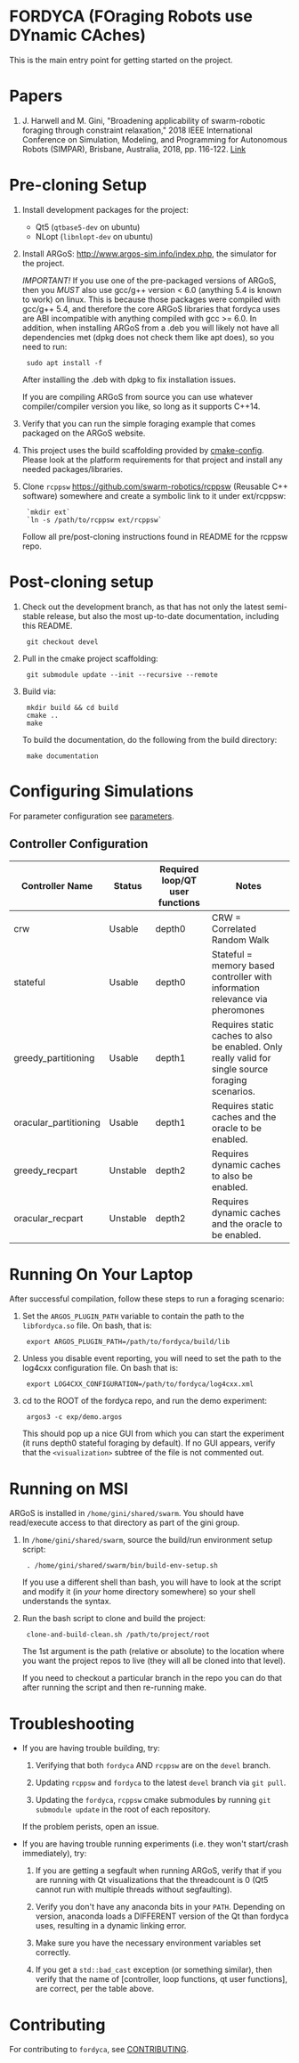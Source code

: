 # FORDYCA (FOraging Robots use DYnamic CAches)

This is the main entry point for getting started on the project.

# Papers

1. J. Harwell and M. Gini, "Broadening applicability of swarm-robotic foraging
   through constraint relaxation," 2018 IEEE International Conference on
   Simulation, Modeling, and Programming for Autonomous Robots (SIMPAR), Brisbane,
   Australia, 2018, pp. 116-122.
   [Link](http://ieeexplore.ieee.org/stamp/stamp.jsp?tp=&arnumber=8376280&isnumber=8376259)

# Pre-cloning Setup

1. Install development packages for the project:

   - Qt5 (`qtbase5-dev` on ubuntu)
   - NLopt (`libnlopt-dev` on ubuntu)

2. Install ARGoS: http://www.argos-sim.info/index.php, the simulator
   for the project.

   *IMPORTANT!* If you use one of the pre-packaged versions of ARGoS, then you
   _MUST_ also use gcc/g++ version < 6.0 (anything 5.4 is known to work) on
   linux. This is because those packages were compiled with gcc/g++ 5.4, and
   therefore the core ARGoS libraries that fordyca uses are ABI incompatible
   with anything compiled with gcc >= 6.0. In addition, when installing ARGoS
   from a .deb you will likely not have all dependencies met (dpkg does not
   check them like apt does), so you need to run:

        sudo apt install -f

   After installing the .deb with dpkg to fix installation issues.

   If you are compiling ARGoS from source you can use whatever compiler/compiler
   version you like, so long as it supports C++14.

3. Verify that you can run the simple foraging example that comes
   packaged on the ARGoS website.

4. This project uses the build scaffolding provided by
   [cmake-config](https://github.com/jharwell/cmake-config). Please
   look at the platform requirements for that project and install any
   needed packages/libraries.

5. Clone `rcppsw` https://github.com/swarm-robotics/rcppsw (Reusable
   C++ software) somewhere and create a symbolic link to it under ext/rcppsw:

        `mkdir ext`
        `ln -s /path/to/rcppsw ext/rcppsw`

   Follow all pre/post-cloning instructions found in README for the rcppsw repo.

# Post-cloning setup

1. Check out the development branch, as that has not only the latest semi-stable
   release, but also the most up-to-date documentation, including this README.

        git checkout devel

2. Pull in the cmake project scaffolding:

        git submodule update --init --recursive --remote

3. Build via:

        mkdir build && cd build
        cmake ..
        make

   To build the documentation, do the following from the build directory:

        make documentation

# Configuring Simulations

For parameter configuration see [parameters](https://github.com/swarm-robotics/fordyca/tree/devel/docs/parameters.md).

## Controller Configuration

| Controller Name        | Status   | Required loop/QT user functions | Notes                                                                                              |
|------------------------|----------|---------------------------------|----------------------------------------------------------------------------------------------------|
| crw                    | Usable   | depth0                          | CRW = Correlated Random Walk                                                                       |
| stateful               | Usable   | depth0                          | Stateful = memory based controller with information relevance via pheromones                       |
| greedy\_partitioning   | Usable   | depth1                          | Requires static caches to also be enabled. Only really valid for single source foraging scenarios. |
| oracular\_partitioning | Usable   | depth1                          | Requires static caches and the oracle to be enabled.                                               |
| greedy\_recpart        | Unstable | depth2                          | Requires dynamic caches to also be enabled.                                                        |
| oracular\_recpart      | Unstable | depth2                          | Requires dynamic caches and the oracle to be enabled.                                              |

# Running On Your Laptop

After successful compilation, follow these steps to run a foraging scenario:

1. Set the `ARGOS_PLUGIN_PATH` variable to contain the path to the
   `libfordyca.so` file. On bash, that is:

        export ARGOS_PLUGIN_PATH=/path/to/fordyca/build/lib

2. Unless you disable event reporting, you will need to set the path to the
   log4cxx configuration file. On bash that is:

        export LOG4CXX_CONFIGURATION=/path/to/fordyca/log4cxx.xml

3. cd to the ROOT of the fordyca repo, and run the demo experiment:

        argos3 -c exp/demo.argos

   This should pop up a nice GUI from which you can start the experiment (it
   runs depth0 stateful foraging by default). If no GUI appears, verify that the
   `<visualization>` subtree of the file is not commented out.

# Running on MSI

ARGoS is installed in `/home/gini/shared/swarm`. You should have read/execute
access to that directory as part of the gini group.

1. In `/home/gini/shared/swarm`, source the build/run environment setup
   script:

        . /home/gini/shared/swarm/bin/build-env-setup.sh

   If you use a different shell than bash, you will have to look at the script
   and modify it (in *your* home directory somewhere) so your shell understands
   the syntax.

2. Run the bash script to clone and build the project:

        clone-and-build-clean.sh /path/to/project/root

   The 1st argument is the path (relative or absolute) to the location where you
   want the project repos to live (they will all be cloned into that level).

   If you need to checkout a particular branch in the repo you can do that after
   running the script and then re-running make.

# Troubleshooting

- If you are having trouble building, try:

  1. Verifying that both `fordyca` AND `rcppsw` are on the `devel` branch.

  2. Updating `rcppsw` and `fordyca` to the latest `devel` branch via `git
     pull`.

  2. Updating the `fordyca`, `rcppsw` cmake submodules by running `git submodule
     update` in the root of each repository.


  If the problem perists, open an issue.

- If you are having trouble running experiments (i.e. they won't start/crash
  immediately), try:

  1. If you are getting a segfault when running ARGoS, verify that if you are
     running with Qt visualizations that the threadcount is 0 (Qt5 cannot run
     with multiple threads without segfaulting).

  2. Verify you don't have any anaconda bits in your `PATH`. Depending on
     version, anaconda loads a DIFFERENT version of the Qt than fordyca uses,
     resulting in a dynamic linking error.

  3. Make sure you have the necessary environment variables set correctly.

  4. If you get a `std::bad_cast` exception (or something similar), then verify
     that the name of [controller, loop functions, qt user functions], are
     correct, per the table above.


# Contributing

For contributing to `fordyca`, see
[CONTRIBUTING](https://github.com/swarm-robotics/rcppsw/blob/master/docs/CONTRIBUTING.md).
